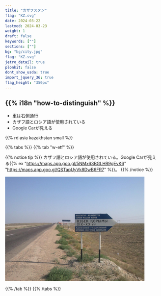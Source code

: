 ```yaml
---
title: "カザフスタン"
flag: "KZ.svg"
date: 2024-03-22
lastmod: 2024-03-23
weight: 1
draft: false
keywords: [""]
sections: [""]
bg: "bg/city.jpg"
flag: "KZ.svg"
jetro_detail: true
plonkit: false
dont_show_usda: true
import_jquery_36: true
flag_height: "350px"
---
```


<div class="main-desciption country-description">
    <h2 class="section-title">{{% i18n "how-to-distinguish" %}}</h2>
    <ul class="rule-list">
        <li>車は<span class="quiz">右側</span>通行</li>
        <li>カザフ語とロシア語が使用されている</li>
        <li>Google Carが見える</li>
    </ul>
    {{% rd asia kazakhstan small %}}
</div>

{{% tabs %}}
{{% tab "w-etf" %}}

{{% notice tip %}}
カザフ語とロシア語が使用されている。Google Carが見える{{% ex "https://maps.app.goo.gl/5NMx63BGLHR9gEvK6" "https://maps.app.goo.gl/QSTapUyVk8DwB6FR7" %}}。
{{% /notice %}}

<div class="googlemap-if unclickable">
<img src="./img_6003.jpg" width="90%">
</div>

{{% /tab %}}
{{% /tabs %}}
